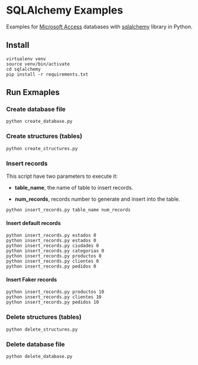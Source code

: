 # SQLAlchemy Examples

Examples for [Microsoft Access](https://en.wikipedia.org/wiki/Microsoft_Access) databases with [sqlalchemy](https://www.sqlalchemy.org) library in Python.

## Install

```console
virtualenv venv
source venv/bin/activate
cd sqlalchemy
pip install -r requirements.txt
```

## Run Exmaples

### Create database file

```console
python create_database.py
```

### Create structures (tables)

```console
python create_structures.py
```

### Insert records

This script have two parameters to execute it:

- **table_name**, the name of table to insert records.

- **num_records**, records number to generate and insert into the table.

```console
python insert_records.py table_name num_records
```

#### Insert default records

```console
python insert_records.py estados 0
python insert_records.py estados 0
python insert_records.py ciudades 0
python insert_records.py categorias 0
python insert_records.py productos 0
python insert_records.py clientes 0
python insert_records.py pedidos 0
```

#### Insert Faker records

```console
python insert_records.py productos 10
python insert_records.py clientes 10
python insert_records.py pedidos 10
```

### Delete structures (tables)

```console
python delete_structures.py
```

### Delete database file

```console
python delete_database.py
```
